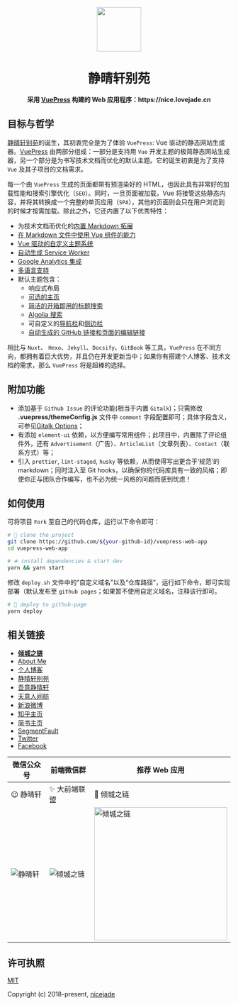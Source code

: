 <p align="center"><a href="https://nice.lovejade.cn" target="_blank"><img width="100"src="https://nice.lovejade.cn/love.svg"></a></p>

<h1 align="center">静晴轩别苑</h1>

<div align="center">
  <strong>
    采用 <a href="https://vuepress.vuejs.org/">VuePress</a> 构建的 Web 应用程序：https://nice.lovejade.cn
  </strong>
</div>

## 目标与哲学

[静晴轩别苑](https://nice.lovejade.cn)的诞生，其初衷完全是为了体验 `VuePress`: Vue 驱动的静态网站生成器。[VuePress](https://vuepress.vuejs.org/) 由两部分组成：一部分是支持用 `Vue` 开发主题的极简静态网站生成器，另一个部分是为书写技术文档而优化的默认主题。它的诞生初衷是为了支持 `Vue` 及其子项目的文档需求。

每一个由 `VuePress` 生成的页面都带有预渲染好的 HTML，也因此具有非常好的加载性能和搜索引擎优化（`SEO`）。同时，一旦页面被加载，Vue 将接管这些静态内容，并将其转换成一个完整的单页应用（`SPA`），其他的页面则会只在用户浏览到的时候才按需加载。除此之外，它还内置了以下优秀特性：

- 为技术文档而优化的[内置 Markdown 拓展](https://vuepress.vuejs.org/zh/guide/markdown.html)
- [在 Markdown 文件中使用 Vue 组件的能力](https://vuepress.vuejs.org/zh/guide/using-vue.html)
- [Vue 驱动的自定义主题系统](https://vuepress.vuejs.org/zh/guide/custom-themes.html)
- [自动生成 Service Worker](https://vuepress.vuejs.org/zh/config/#serviceworker)
- [Google Analytics 集成](https://vuepress.vuejs.org/zh/config/#ga)
- [多语言支持](https://vuepress.vuejs.org/zh/guide/i18n.html)
- 默认主题包含：
  - 响应式布局
  - [可选的主页](https://vuepress.vuejs.org/zh/default-theme-config/#%E9%A6%96%E9%A1%B5)
  - [简洁的开箱即用的标题搜索](https://vuepress.vuejs.org/zh/default-theme-config/#%E5%86%85%E7%BD%AE%E6%90%9C%E7%B4%A2)
  - [Algolia 搜索](https://vuepress.vuejs.org/zh/default-theme-config/#algolia-%E6%90%9C%E7%B4%A2)
  - 可自定义的[导航栏](https://vuepress.vuejs.org/zh/default-theme-config/#%E5%AF%BC%E8%88%AA%E6%A0%8F)和[侧边栏](https://vuepress.vuejs.org/zh/default-theme-config/#%E4%BE%A7%E8%BE%B9%E6%A0%8F)
  - [自动生成的 GitHub 链接和页面的编辑链接](https://vuepress.vuejs.org/zh/default-theme-config/#git-%E4%BB%93%E5%BA%93%E5%92%8C%E7%BC%96%E8%BE%91%E9%93%BE%E6%8E%A5)

相比与 `Nuxt`、 `Hexo`、`Jekyll`、`Docsify`、`GitBook` 等工具，`VuePress` 在不同方向，都拥有着巨大优势，并且仍在开发更新当中；如果你有搭建个人博客、技术文档的需求，那么 `VuePress` 将是超棒的选择。

## 附加功能

- 添加基于 `Github Issue` 的评论功能(相当于内置 `Gitalk`)；只需修改 **.vuepress/themeConfig.js** 文件中 `comment` 字段配置即可；具体字段含义，可参见[Gitalk Options](https://github.com/gitalk/gitalk#options)；
- 有添加 `element-ui` 依赖，以方便编写常用组件；此项目中，内置除了评论组件外，还有 `Advertisement`（广告）、`ArticleList`（文章列表）、`Contact`（联系方式）等；
- 引入 `prettier`, `lint-staged`, `husky` 等依赖，从而使得写出更合乎‘规范’的 markdown；同时注入至 Git hooks，以确保你的代码库具有一致的风格；即使你正与团队合作编写，也不必为统一风格的问题而感到忧虑！

## 如何使用

可将项目 `Fork` 至自己的代码仓库，运行以下命令即可：

```bash
# 🎉 clone the project
git clone https://github.com/${your-github-id}/vuepress-web-app
cd vuepress-web-app

# ➕ install dependencies & start dev
yarn && yarn start
```

修改 `deploy.sh` 文件中的“自定义域名”以及“仓库路径”，运行如下命令，即可实现部署（默认发布至 `github pages`；如果暂不使用自定义域名，注释该行即可。

```bash
# 🚀 deploy to github-page
yarn deploy
```

## 相关链接

- [**倾城之链**](https://nicelinks.site?from=github)
- [About Me](https://about.me/nicejade?from=github)
- [个人博客](https://jeffjade.com/nicelinks?from=github)
- [静晴轩别苑](https://nice.lovejade.cn/?from=github)
- [吾意静晴轩](https://docz.lovejade.cn/?from=github)
- [天意人间舫](https://blog.lovejade.cn/?from=github)
- [新浪微博](https://weibo.com/jeffjade?from=github)
- [知乎主页](https://www.zhihu.com/people/yang-qiong-pu/)
- [简书主页](https://www.jianshu.com/u/9aae3d8f4c3d)
- [SegmentFault](https://segmentfault.com/u/jeffjade)
- [Twitter](https://twitter.com/nicejadeyang)
- [Facebook](https://www.facebook.com/yang.gang.jade)

| 微信公众号 | 前端微信群 | 推荐 Web 应用 |
| --- | --- | --- |
| 😉 静晴轩 | ✨ 大前端联盟 | 🎉 倾城之链 |
| ![静晴轩](https://image.nicelinks.site/qrcode_jqx.jpg) | ![倾城之链](https://image.nicelinks.site/wqycx-weixin.png?ver=1) |<img src="https://image.nicelinks.site/nice-links.png" width="300px" alt="倾城之链"></img>|

## 许可执照

[MIT](http://opensource.org/licenses/MIT)

Copyright (c) 2018-present, [nicejade](https://about.me/nicejade)
